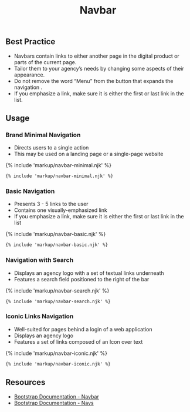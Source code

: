 ﻿---
title: Navbar
summary: Navbars allow users to move around digital products.
tags: components
layout: guide
image: /img/illustrations/illus-navbar.svg
imageAlt: 
social:
  title: Navbar
  description: Navbars allow users to move around digital products.
  image:
eleventyNavigation:
  key: Navbar
  parent: Components
  order: 200
  excerpt: Navbars allow users to move around digital products.
  img: /img/illustrations/illus-navbar.svg
---

## Best Practice

- Navbars contain links to either another page in the digital product or parts of the current page.
- Tailor them to your agency’s needs by changing some aspects of their appearance.
- Do not remove the word “Menu” from the button that expands the navigation .
- If you emphasize a link, make sure it is either the first or last link in the list.

## Usage

### Brand Minimal Navigation

- Directs users to a single action 
- This may be used on a landing page or a single-page website

{% include 'markup/navbar-minimal.njk' %}

``` html
{% include 'markup/navbar-minimal.njk' %}
```

### Basic Navigation

- Presents 3 - 5 links to the user
- Contains one visually-emphasized link
- If you emphasize a link, make sure it is either the first or last link in the list

{% include 'markup/navbar-basic.njk' %}

``` html
{% include 'markup/navbar-basic.njk' %}
```

### Navigation with Search

- Displays an agency logo with a set of textual links underneath 
- Features a search field positioned to the right of the bar

{% include 'markup/navbar-search.njk' %}
``` html
{% include 'markup/navbar-search.njk' %}
```

### Iconic Links Navigation

* Well-suited for pages behind a login of a web application
* Displays an agency logo
* Features a set of links composed of an Icon over text

{% include 'markup/navbar-iconic.njk' %}
``` html
{% include 'markup/navbar-iconic.njk' %}
```

## Resources
* <a href="https://getbootstrap.com/docs/4.5/components/navbar/" target="_blank">Bootstrap Documentation - Navbar</a> 
* <a href="https://getbootstrap.com/docs/4.5/components/navs/" target="_blank">Bootstrap Documentation - Navs</a> 
